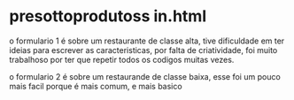 # presottoprodutoss in.html
o formulario 1 é sobre um restaurante de classe alta, tive dificuldade em ter ideias para escrever as caracteristicas, por falta de criatividade, foi muito trabalhoso por ter que repetir todos os codigos muitas vezes.

o formulario 2 é sobre um restaurande de classe baixa, esse foi um pouco mais facil porque é mais comum, e mais basico 

